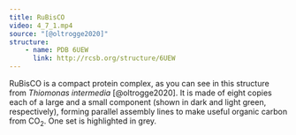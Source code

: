```yaml
---
title: RuBisCO
video: 4_7_1.mp4
source: "[@oltrogge2020]"
structure:
    - name: PDB 6UEW
      link: http://rcsb.org/structure/6UEW
---
```


RuBisCO is a compact protein complex, as you can see in this structure from *Thiomonas intermedia* [@oltrogge2020]. It is made of eight copies each of a large and a small component (shown in dark and light green, respectively), forming parallel assembly lines to make useful organic carbon from CO<sub>2</sub>. One set is highlighted in grey.
